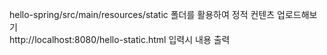 hello-spring/src/main/resources/static 폴더를 활용하여 정적 컨텐츠 업로드해보기    
http://localhost:8080/hello-static.html 입력시 내용 출력 
